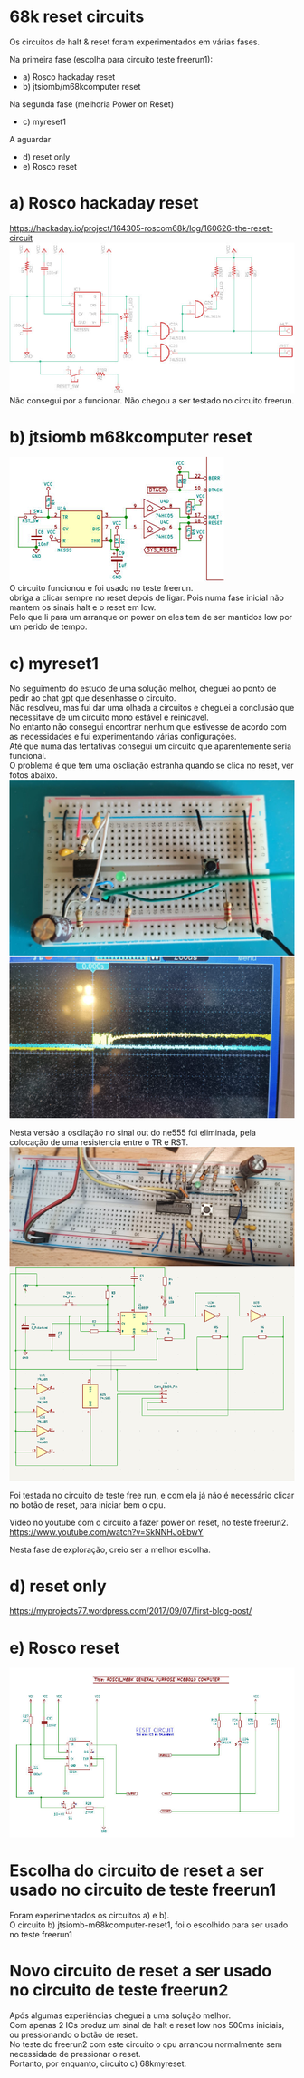 # 68k reset circuits 
Os circuitos de halt & reset foram experimentados em várias fases.
  
Na primeira fase (escolha para circuito teste freerun1):
- a) Rosco hackaday reset
- b) jtsiomb/m68kcomputer reset
  
Na segunda fase (melhoria Power on Reset)  
- c) myreset1
  
A aguardar
- d) reset only
- e) Rosco reset
  
  
# a) Rosco hackaday reset
https://hackaday.io/project/164305-roscom68k/log/160626-the-reset-circuit
![alt text](https://github.com/inaciose/68000x/blob/main/explorations/reset/roscom68k-hackday/roscom68k-hackday-reset1.jpeg?raw=true)  
Não consegui por a funcionar. Não chegou a ser testado no circuito freerun.
  
# b) jtsiomb m68kcomputer reset
![alt text](https://github.com/inaciose/68000x/blob/main/explorations/reset/jtsiomb-m68kcomputer/jtsiomb-m68kcomputer-reset1.jpg?raw=true)    
O circuito funcionou e foi usado no teste freerun.  
obriga a clicar sempre no reset depois de ligar. Pois numa fase inicial não mantem os sinais halt e o reset em low.  
Pelo que li para um arranque on power on eles tem de ser mantidos low por um perido de tempo.  
  
# c) myreset1
No seguimento do estudo de uma solução melhor, cheguei ao ponto de pedir ao chat gpt que desenhasse o circuito.  
Não resolveu, mas fui dar uma olhada a circuitos e cheguei a conclusão que necessitave de um circuito mono estável e reinicavel.  
No entanto não consegui encontrar nenhum que estivesse de acordo com as necessidades e fui experimentando várias configurações.  
Até que numa das tentativas consegui um circuito que aparentemente seria funcional.  
O problema é que tem uma oscliação estranha quando se clica no reset, ver fotos abaixo.  
![alt text](https://github.com/inaciose/68000x/blob/main/explorations/reset/68kmyreset1/68kmyreset1-bb1.jpeg?raw=true)  
![alt text](https://github.com/inaciose/68000x/blob/main/explorations/reset/68kmyreset1/68kmyreset1-bb1-signal1.jpeg?raw=true)

Nesta versão a oscilação no sinal out do ne555 foi eliminada, pela colocação de uma resistencia entre o TR e RST.
![alt text](https://github.com/inaciose/68000x/blob/main/explorations/reset/68kmyreset1/68kmyreset1-bb2.jpeg?raw=true)  
![alt text](https://github.com/inaciose/68000x/blob/main/explorations/reset/68kmyreset1/68kmyreset1.png?raw=true)

Foi testada no circuito de teste free run, e com ela já não é necessário clicar no botão de reset, para iniciar bem o cpu.

Video no youtube com o circuito a fazer power on reset, no teste freerun2.  
https://www.youtube.com/watch?v=SkNNHJoEbwY  
  
Nesta fase de exploração, creio ser a melhor escolha.  
  
# d) reset only
https://myprojects77.wordpress.com/2017/09/07/first-blog-post/  
  
# e) Rosco reset
![alt text](https://github.com/inaciose/68000x/blob/main/explorations/reset/rosco-m68kcomputer/rosco-m68kcomputer-reset1.jpg?raw=true)  
  

# Escolha do circuito de reset a ser usado no circuito de teste freerun1
Foram experimentados os circuitos a) e b).  
O circuito b) jtsiomb-m68kcomputer-reset1, foi o escolhido para ser usado no teste freerun1  

# Novo circuito de reset a ser usado no circuito de teste freerun2
Após algumas experiências cheguei a uma solução melhor.  
Com apenas 2 ICs produz um sinal de halt e reset low nos 500ms iniciais, ou pressionando o botão de reset.  
No teste do freerun2 com este circuito o cpu arrancou normalmente sem necessidade de pressionar o reset.  
Portanto, por enquanto, circuito c) 68kmyreset.


